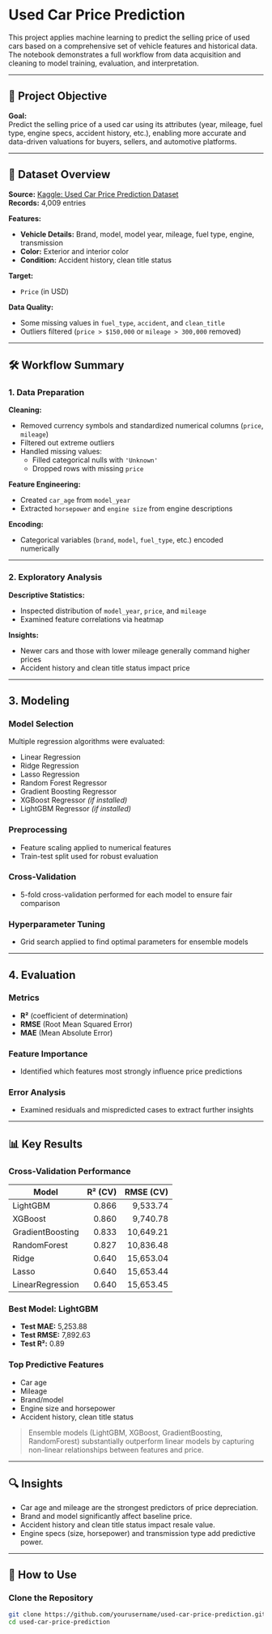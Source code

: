 # Used Car Price Prediction

This project applies machine learning to predict the selling price of used cars based on a comprehensive set of vehicle features and historical data. The notebook demonstrates a full workflow from data acquisition and cleaning to model training, evaluation, and interpretation.

---

## 🚗 Project Objective

**Goal:**  
Predict the selling price of a used car using its attributes (year, mileage, fuel type, engine specs, accident history, etc.), enabling more accurate and data-driven valuations for buyers, sellers, and automotive platforms.

---

## 📂 Dataset Overview

**Source:** [Kaggle: Used Car Price Prediction Dataset](https://www.kaggle.com/datasets/taeefnajib/used-car-price-prediction-dataset/data)  
**Records:** 4,009 entries

**Features:**

- **Vehicle Details:** Brand, model, model year, mileage, fuel type, engine, transmission  
- **Color:** Exterior and interior color  
- **Condition:** Accident history, clean title status  

**Target:**  
- `Price` (in USD)

**Data Quality:**

- Some missing values in `fuel_type`, `accident`, and `clean_title`
- Outliers filtered (`price > $150,000` or `mileage > 300,000` removed)

---

## 🛠️ Workflow Summary

### 1. Data Preparation

**Cleaning:**

- Removed currency symbols and standardized numerical columns (`price`, `mileage`)
- Filtered out extreme outliers
- Handled missing values:
  - Filled categorical nulls with `'Unknown'`
  - Dropped rows with missing `price`

**Feature Engineering:**

- Created `car_age` from `model_year`
- Extracted `horsepower` and `engine size` from engine descriptions

**Encoding:**

- Categorical variables (`brand`, `model`, `fuel_type`, etc.) encoded numerically

---

### 2. Exploratory Analysis

**Descriptive Statistics:**

- Inspected distribution of `model_year`, `price`, and `mileage`
- Examined feature correlations via heatmap

**Insights:**

- Newer cars and those with lower mileage generally command higher prices
- Accident history and clean title status impact price

---

## 3. Modeling

### Model Selection

Multiple regression algorithms were evaluated:

- Linear Regression  
- Ridge Regression  
- Lasso Regression  
- Random Forest Regressor  
- Gradient Boosting Regressor  
- XGBoost Regressor *(if installed)*  
- LightGBM Regressor *(if installed)*

### Preprocessing

- Feature scaling applied to numerical features  
- Train-test split used for robust evaluation  

### Cross-Validation

- 5-fold cross-validation performed for each model to ensure fair comparison

### Hyperparameter Tuning

- Grid search applied to find optimal parameters for ensemble models

---

## 4. Evaluation

### Metrics

- **R²** (coefficient of determination)  
- **RMSE** (Root Mean Squared Error)  
- **MAE** (Mean Absolute Error)  

### Feature Importance

- Identified which features most strongly influence price predictions

### Error Analysis

- Examined residuals and mispredicted cases to extract further insights

---

## 📊 Key Results

### Cross-Validation Performance

| Model            | R² (CV) | RMSE (CV)    |
|------------------|--------:|-------------:|
| LightGBM         | 0.866   | 9,533.74     |
| XGBoost          | 0.860   | 9,740.78     |
| GradientBoosting | 0.833   | 10,649.21    |
| RandomForest     | 0.827   | 10,836.48    |
| Ridge            | 0.640   | 15,653.04    |
| Lasso            | 0.640   | 15,653.44    |
| LinearRegression | 0.640   | 15,653.45    |

### **Best Model: LightGBM**

- **Test MAE:** 5,253.88  
- **Test RMSE:** 7,892.63  
- **Test R²:** 0.89  

### Top Predictive Features

- Car age  
- Mileage  
- Brand/model  
- Engine size and horsepower  
- Accident history, clean title status  

> Ensemble models (LightGBM, XGBoost, GradientBoosting, RandomForest) substantially outperform linear models by capturing non-linear relationships between features and price.

---

## 🔍 Insights

- Car age and mileage are the strongest predictors of price depreciation.  
- Brand and model significantly affect baseline price.  
- Accident history and clean title status impact resale value.  
- Engine specs (size, horsepower) and transmission type add predictive power.

---

## 🚀 How to Use

### Clone the Repository

```bash
git clone https://github.com/yourusername/used-car-price-prediction.git
cd used-car-price-prediction
